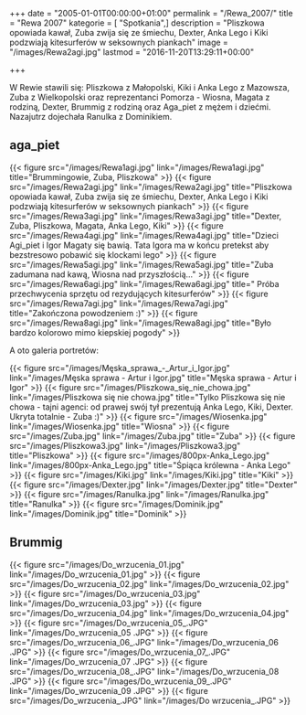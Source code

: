 +++
date = "2005-01-01T00:00:00+01:00"
permalink = "/Rewa_2007/"
title = "Rewa 2007"
kategorie = [ "Spotkania",]
description = "Pliszkowa opowiada kawał, Zuba zwija się ze śmiechu, Dexter, Anka Lego i Kiki podzwiają kitesurferów w seksownych piankach"
image = "/images/Rewa2agi.jpg"
lastmod = "2016-11-20T13:29:11+00:00"

+++

W Rewie stawili się: Pliszkowa z Małopolski, Kiki i Anka Lego z Mazowsza, Zuba z
Wielkopolski oraz reprezentanci Pomorza - Wiosna, Magata z rodziną, Dexter,
Brummig z rodziną oraz Aga_piet z mężem i dziećmi. Nazajutrz dojechała Ranulka z
Dominikiem.

## aga\_piet

{{< figure src="/images/Rewa1agi.jpg" link="/images/Rewa1agi.jpg" title="Brummingowie, Zuba, Pliszkowa" >}}
{{< figure src="/images/Rewa2agi.jpg" link="/images/Rewa2agi.jpg" title="Pliszkowa opowiada kawał, Zuba zwija się ze śmiechu, Dexter, Anka Lego i Kiki podzwiają kitesurferów w seksownych piankach" >}}
{{< figure src="/images/Rewa3agi.jpg" link="/images/Rewa3agi.jpg" title="Dexter, Zuba, Pliszkowa, Magata, Anka Lego, Kiki" >}}
{{< figure src="/images/Rewa4agi.jpg" link="/images/Rewa4agi.jpg" title="Dzieci Agi_piet i Igor Magaty się bawią. Tata Igora ma w końcu pretekst aby bezstresowo pobawić się klockami lego" >}}
{{< figure src="/images/Rewa5agi.jpg" link="/images/Rewa5agi.jpg" title="Zuba zadumana nad kawą, Wiosna nad przyszłością..." >}}
{{< figure src="/images/Rewa6agi.jpg" link="/images/Rewa6agi.jpg" title=" Próba przechwycenia sprzętu od rezydujących kitesurferów" >}}
{{< figure src="/images/Rewa7agi.jpg" link="/images/Rewa7agi.jpg" title="Zakończona powodzeniem :)" >}}
{{< figure src="/images/Rewa8agi.jpg" link="/images/Rewa8agi.jpg" title="Było bardzo kolorowo mimo kiepskiej pogody" >}}

A oto galeria portretów:

{{< figure src="/images/Męska_sprawa_-_Artur_i_Igor.jpg" link="/images/Męska sprawa - Artur i Igor.jpg" title="Męska sprawa - Artur i Igor" >}}
{{< figure src="/images/Pliszkowa_się_nie_chowa.jpg" link="/images/Pliszkowa się nie chowa.jpg" title="Tylko Pliszkowa się nie chowa - tajni agenci: od prawej swój tył prezentują Anka Lego, Kiki, Dexter. Ukryta totalnie - Zuba :)" >}}
{{< figure src="/images/Wiosenka.jpg" link="/images/Wiosenka.jpg" title="Wiosna" >}}
{{< figure src="/images/Zuba.jpg" link="/images/Zuba.jpg" title="Zuba" >}}
{{< figure src="/images/Pliszkowa3.jpg" link="/images/Pliszkowa3.jpg" title="Pliszkowa" >}}
{{< figure src="/images/800px-Anka_Lego.jpg" link="/images/800px-Anka_Lego.jpg" title="Śpiąca królewna - Anka Lego" >}}
{{< figure src="/images/Kiki.jpg" link="/images/Kiki.jpg" title="Kiki" >}}
{{< figure src="/images/Dexter.jpg" link="/images/Dexter.jpg" title="Dexter" >}}
{{< figure src="/images/Ranulka.jpg" link="/images/Ranulka.jpg" title="Ranulka" >}}
{{< figure src="/images/Dominik.jpg" link="/images/Dominik.jpg" title="Dominik" >}}

## Brummig

{{< figure src="/images/Do_wrzucenia_01.jpg"  link="/images/Do_wrzucenia_01.jpg" >}}
{{< figure src="/images/Do_wrzucenia_02.jpg"  link="/images/Do_wrzucenia_02.jpg" >}}
{{< figure src="/images/Do_wrzucenia_03.jpg"  link="/images/Do_wrzucenia_03.jpg" >}}
{{< figure src="/images/Do_wrzucenia_04.jpg"  link="/images/Do_wrzucenia_04.jpg" >}}
{{< figure src="/images/Do_wrzucenia_05_.JPG" link="/images/Do_wrzucenia_05 .JPG" >}}
{{< figure src="/images/Do_wrzucenia_06_.JPG" link="/images/Do_wrzucenia_06 .JPG" >}}
{{< figure src="/images/Do_wrzucenia_07_.JPG" link="/images/Do_wrzucenia_07 .JPG" >}}
{{< figure src="/images/Do_wrzucenia_08_.JPG" link="/images/Do_wrzucenia_08 .JPG" >}}
{{< figure src="/images/Do_wrzucenia_09_.JPG" link="/images/Do_wrzucenia_09 .JPG" >}}
{{< figure src="/images/Do_wrzucenia_.JPG" link="/images/Do wrzucenia_.JPG" >}}
